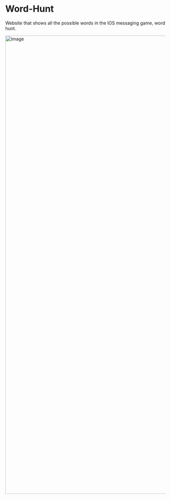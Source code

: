 # Word-Hunt
Website that shows all the possible words in the IOS messaging game, word hunt.

<img width="1440" alt="image" src="https://github.com/omkarxpatel/Word-Hunt/assets/106450097/96728c24-7da0-4136-8606-9aee9752cc13">
